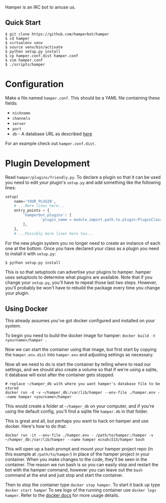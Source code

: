 Hamper is an IRC bot to amuse us.


Quick Start
-----------

```shell
$ git clone https://github.com/hamperbot/hamper
$ cd hamper
$ virtualenv venv
$ source venv/bin/activate
$ python setup.py install
$ cp hamper.conf.dist hamper.conf
$ vim hamper.conf
$ ./scripts/hamper
```


Configuration
=============
Make a file named `hamper.conf`. This should be a YAML file containing these
fields:

-   `nickname`
-   `channels`
-   `server`
-   `port`
-   `db` - A database URL as described [here][dburl]

For an example check out `hamper.conf.dist`.

[dburl]: http://www.sqlalchemy.org/docs/core/engines.html#sqlalchemy.create_engine

Plugin Development
==================
Read `hamper/plugins/friendly.py`. 
To declare a plugin so that it can be used you need to edit *your* plugin's
`setup.py` and add something like the following lines:
```python
setup(                                                                             
    name='YOUR_PLUGIN',                                                                 
	# ...More lines here...
    entry_points = {                                                               
        'hamperbot.plugins': [                                                     
                'plugin_name = module.import.path.to.plugin:PluginClass',
		],
	},
	# ...Possibly more lines here too...
```
For the new plugin system you no longer need to create an instance of each one
at the bottom.
Once you have declared your class as a plugin you need to install it with
`setup.py`:
```sh
$ python setup.py install

```
This is so that setuptools can advertise your plugins to hamper. hamper uses
setuptools to determine what plugins are available.
Note that if you change your `setup.py`, you'll have to repeat those last two
steps. However, you'll probably be won't have to rebuild the package every time
you change your plugin.

Using Docker
------------

This already assumes you've got docker configured and installed on your system.

To begin you need to build the docker image for hamper: `docker build -t <yourname>/hamper .`

Now we can start the container using that image, but first start by copying the
`hamper.env.dist` into `hamper.env` and adjusting settings as necessary.

Now all we need to do is start the container by telling where to read our
settings, and we should also create a volume so that if we're using a sqlite,
it database will exist after the container gets stopped.


````shell
# replace ~/hamper_db with where you want hamper's database file to be stored
docker run -d -v ~/hamper_db:/var/lib/hamper --env-file ./hamper.env --name hamper <yourname>/hamper
````

This would create a folder at `~/hamper_db` on your computer, and if you're
using the default config, you'll find a sqlite file `hamper.db` in that folder.

This is great and all, but perhaps you want to hack on hamper and use docker.
Here's how to do that:

````shell
docker run -it --env-file ./hamper.env - /path/to/hamper:/hamper -v ~/hamper_db:/var/lib/hamper --name hamper ecnahc515/hamper bash
````

This will open up a bash prompt and mount your hamper project repo (in this
example at `/path/to/hamper`) in place of the hamper project in your container.
When you make changes to the code, they'll be seen in the container. The reason
we run bash is so you can easily stop and restart the bot with the hamper
command, however you can leave out the `bash` command at the end and just stop
and start the container.

Then to stop the container type `docker stop hamper`. To start it back up type
`docker start hamper` To see logs of the running container use `docker logs hamper`.
Refer to the [docker docs][docker] for more usage details.

[docker]: http://docs.docker.io/en/latest/
